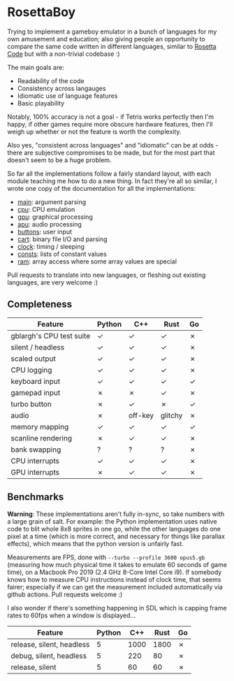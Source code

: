 RosettaBoy
==========
Trying to implement a gameboy emulator in a bunch of languages for my own
amusement and education; also giving people an opportunity to compare the
same code written in different languages, similar to
[Rosetta Code](https://www.rosettacode.org]) but with a non-trivial codebase :)

The main goals are:

- Readability of the code
- Consistency across langauges
- Idiomatic use of language features
- Basic playability

Notably, 100% accuracy is not a goal - if Tetris works perfectly then I'm
happy, if other games require more obscure hardware features, then I'll
weigh up whether or not the feature is worth the complexity.

Also yes, "consistent across languages" and "idiomatic" can be at odds -
there are subjective compromises to be made, but for the most part that
doesn't seem to be a huge problem.

So far all the implementations follow a fairly standard layout, with each
module teaching me how to do a new thing. In fact they're all so similar,
I wrote one copy of the documentation for all the implementations:

- [main](docs/main.md): argument parsing
- [cpu](docs/cpu.md): CPU emulation
- [gpu](docs/gpu.md): graphical processing
- [apu](docs/apu.md): audio processing
- [buttons](docs/buttons.md): user input
- [cart](docs/cart.md): binary file I/O and parsing
- [clock](docs/clock.md): timing / sleeping
- [consts](docs/consts.md): lists of constant values
- [ram](docs/ram.md): array access where some array values are special

Pull requests to translate into new languages, or fleshing out existing
languages, are very welcome :)

Completeness
------------
| Feature                            | Python    | C++       | Rust      | Go        |
| -------                            | -------   | ---       | ----      | --        |
| gblargh's CPU test suite           |  &check;  |  &check;  |  &check;  |  &cross;  |
| silent / headless                  |  &check;  |  &check;  |  &check;  |  &cross;  |
| scaled output                      |  &check;  |  &check;  |  &check;  |  &cross;  |
| CPU logging                        |  &check;  |  &check;  |  &check;  |  &cross;  |
| keyboard input                     |  &check;  |  &check;  |  &check;  |  &check;  |
| gamepad input                      |  &cross;  |  &cross;  |  &check;  |  &cross;  |
| turbo button                       |  &cross;  |  &check;  |  &cross;  |  &check;  |
| audio                              |  &cross;  |  off-key  |  glitchy  |  &cross;  |
| memory mapping                     |  &check;  |  &check;  |  &check;  |  &check;  |
| scanline rendering                 |  &cross;  |  &check;  |  &check;  |  &cross;  |
| bank swapping                      |  ?        |  ?        |  ?        |  &cross;  |
| CPU interrupts                     |  &check;  |  &check;  |  &check;  |  &cross;  |
| GPU interrupts                     |  &cross;  |  &check;  |  &check;  |  &cross;  |

Benchmarks
----------
**Warning**: These implementations aren't fully in-sync, so take numbers with
a large grain of salt. For example: the Python implementation uses native code
to blit whole 8x8 sprites in one go, while the other languages do one pixel at
a time (which is more correct, and necessary for things like parallax effects),
which means that the python version is unfairly fast.

Measurements are FPS, done with `--turbo --profile 3600 opus5.gb` (measuring
how much physical time it takes to emulate 60 seconds of game time), on a
Macbook Pro 2019 (2.4 GHz 8-Core Intel Core i9). If somebody knows how to
measure CPU instructions instead of clock time, that seems fairer; especially
if we can get the measurement included automatically via github actions. Pull
requests welcome :)

I also wonder if there's something happening in SDL which is capping frame
rates to 60fps when a window is displayed...

| Feature                            | Python | C++  | Rust | Go      |
| -------                            | ------ | ---  | ---- | --      |
| release, silent, headless          |  5     | 1000 | 1800 | &cross; |
| debug, silent, headless            |  5     | 220  | 80   | &cross; |
| release, silent                    |  5     | 60   | 60   | &cross; |

